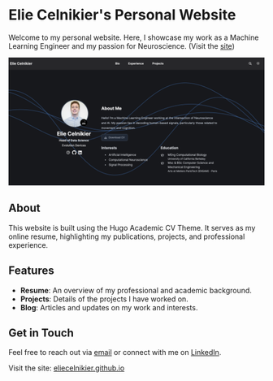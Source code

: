 # Elie Celnikier's Personal Website

Welcome to my personal website. Here, I showcase my work as a Machine Learning Engineer and my passion for Neuroscience. (Visit the [site](https://eliecelnikier.github.io))

[![Screenshot](.github/screenshot.png)](https://eliecelnikier.github.io)

## About

This website is built using the Hugo Academic CV Theme. It serves as my online resume, highlighting my publications, projects, and professional experience.

## Features

- **Resume**: An overview of my professional and academic background.
- **Projects**: Details of the projects I have worked on.
- **Blog**: Articles and updates on my work and interests.

## Get in Touch

Feel free to reach out via [email](mailto:elie.celnikier@gmail.com) or connect with me on [LinkedIn](https://www.linkedin.com/in/eliecelnikier).

Visit the site: [eliecelnikier.github.io](https://eliecelnikier.github.io)
